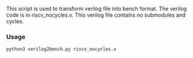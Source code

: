 This script is used to transform verilog file into bench format. The verilog code is in riscv_nocycles.v. This verilog file contains no submodules and cycles.

### Usage
`python3 verilog2bench.py riscv_nocycles.v`
